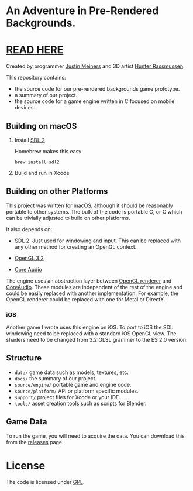 # An Adventure in Pre-Rendered Backgrounds.

# [READ HERE](https://justinmeiners.github.io/pre-rendered-backgrounds)

Created by programmer [Justin Meiners](https://justinmeiners.github.io) and 3D artist [Hunter Rassmussen](https://github.com/HunterRasmussen).

This repository contains:
- the source code for our pre-rendered backgrounds game prototype.
- a summary of our project.
- the source code for a game engine written in C focused on mobile devices.

## Building on macOS

1. Install [SDL 2](https://www.libsdl.org)

   Homebrew makes this easy:

   ```
   brew install sdl2
   ```

2. Build and run in Xcode

## Building on other Platforms

This project was written for macOS, although it should be reasonably portable to other systems. The bulk of the code is portable C, or C which can be trivially adjusted to build on other platforms.

It also depends on:

- [SDL 2](https://www.libsdl.org). Just used for windowing and input. This can be replaced with any other method for creating an OpenGL context.

- [OpenGL 3.2](https://en.wikipedia.org/wiki/OpenGL#OpenGL_3.2)

- [Core Audio](https://developer.apple.com/library/archive/documentation/MusicAudio/Conceptual/CoreAudioOverview/WhatisCoreAudio/WhatisCoreAudio.html)

The engine uses an abstraction layer between [OpenGL renderer](source/platform/gl_3/) and [CoreAudio](source/platform/core_audio/). These modules are  independent of the rest of the engine and could be easily replaced with another implementation. For example, the OpenGL renderer could be replaced with one for Metal or DirectX.

### iOS

Another game I wrote uses this engine on iOS. To port to iOS the SDL windowing need to be replaced with a standard iOS OpenGL view. The shaders need to be changed from 3.2 GLSL grammer to the ES 2.0 version.

## Structure

- `data/` game data such as models, textures, etc.
- `docs/` the summary of our project.
- `source/engine/` portable game and engine code.
- `source/platform/` API or platform specific modules.
- `support/` project files for Xcode or your IDE.
- `tools/` asset creation tools such as scripts for Blender.

## Game Data

To run the game, you will need to acquire the data. You can download this from the [releases](https://github.com/justinmeiners/pre-rendered-backgrounds) page.

# License

The code is licensed under [GPL](LICENSE).

